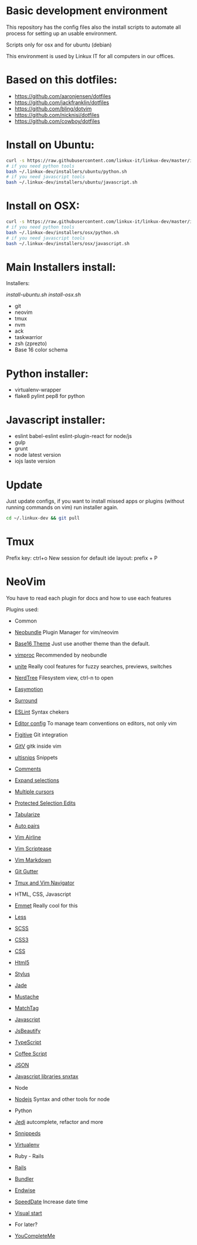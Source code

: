 # Basic development environment

This repository has the config files also the install scripts
to automate all process for setting up an usable environment.

Scripts only for osx and for ubuntu (debian)

This environment is used by Linkux IT for all computers in our 
offices.

Based on this dotfiles:
=======================

  - https://github.com/aaronjensen/dotfiles
  - https://github.com/jackfranklin/dotfiles
  - https://github.com/bling/dotvim
  - https://github.com/nicknisi/dotfiles
  - https://github.com/cowboy/dotfiles

Install on Ubuntu:
=================

```bash
curl -s https://raw.githubusercontent.com/linkux-it/linkux-dev/master/install-ubuntu.sh | bash
# if you need python tools
bash ~/.linkux-dev/installers/ubuntu/python.sh
# if you need javascript tools
bash ~/.linkux-dev/installers/ubuntu/javascript.sh
```

Install on OSX:
=================

```bash
curl -s https://raw.githubusercontent.com/linkux-it/linkux-dev/master/install-osx.sh | bash
# if you need python tools
bash ~/.linkux-dev/installers/osx/python.sh
# if you need javascript tools
bash ~/.linkux-dev/installers/osx/javascript.sh
```

Main Installers install:
=======================

Installers: 

*install-ubuntu.sh*
*install-osx.sh*

* git
* neovim
* tmux
* nvm
* ack
* taskwarrior
* zsh (zprezto)
* Base 16 color schema

Python installer:
================

* virtualenv-wrapper
* flake8 pylint pep8 for python

Javascript installer:
====================

* eslint babel-eslint eslint-plugin-react for node/js
* gulp
* grunt
* node latest version
* iojs laste version

Update
======

Just update configs, if you want to install missed apps or plugins (without running
commands on vim) run installer again.

```bash
cd ~/.linkux-dev && git pull
```

Tmux
====

Prefix key: ctrl+o
New session for default ide layout: prefix + P

NeoVim
===

You have to read each plugin for docs and how to use each features

Plugins used:
 - Common
  - [Neobundle](https://github.com/Shougo/neobundle.vim) Plugin Manager for vim/neovim
  - [Base16 Theme](https://github.com/chriskempson/base16-vim) Just use another theme than the default.
  - [vimproc](https://github.com/Shougo/vimproc.vim) Recommended by neobundle
  - [unite](https://github.com/Shougo/unite.vim) Really cool features for fuzzy searches, previews, switches
  - [NerdTree](https://github.com/scrooloose/nerdtree) Filesystem view, ctrl-n to open
  - [Easymotion](https://github.com/Lokaltog/vim-easymotion)
  - [Surround](https://github.com/tpope/vim-surround)
  - [ESLint](https://github.com/scrooloose/syntastic/tree/master/syntax_checkers)  Syntax chekers
  - [Editor config](https://github.com/editorconfig/editorconfig-vim) To manage team conventions on editors, not only vim
  - [Figitive](https://github.com/tpope/vim-fugitive) Git integration
  - [GitV](https://github.com/gregsexton/gitv) gitk inside vim
  - [ultisnips](https://github.com/SirVer/ultisnips) Snippets
  - [Comments](https://github.com/tomtom/tcomment_vim)
  - [Expand selections](https://github.com/terryma/vim-expand-region)
  - [Multiple cursors](https://github.com/terryma/vim-multiple-cursors)
  - [Protected Selection Edits](https://github.com/chrisbra/NrrwRgn)
  - [Tabularize](https://github.com/godlygeek/tabular)
  - [Auto pairs](https://github.com/jiangmiao/auto-pairs)
  - [Vim Airline](https://github.com/bling/vim-airline)
  - [Vim Scriptease](https://github.com/tpope/vim-scriptease)
  - [Vim Markdown](https://github.com/tpope/vim-markdown)
  - [Git Gutter](https://github.com/airblade/vim-gitgutter)
  - [Tmux and Vim Navigator](christoomey/vim-tmux-navigator)

 - HTML, CSS, Javascript
  - [Emmet](https://github.com/mattn/emmet-vim) Really cool for this
  - [Less](https://github.com/groenewege/vim-less)
  - [SCSS](https://github.com/cakebaker/scss-syntax.vim)
  - [CSS3](https://github.com/hail2u/vim-css3-syntax)
  - [CSS](https://github.com/ap/vim-css-color)
  - [Html5](https://github.com/othree/html5.vim)
  - [Stylus](https://github.com/wavded/vim-stylus)
  - [Jade](https://github.com/digitaltoad/vim-jade)
  - [Mustache](https://github.com/juvenn/mustache.vim)
  - [MatchTag](https://github.com/gregsexton/MatchTag)
  - [Javascript](https://github.com/pangloss/vim-javascript)
  - [JsBeautify](https://github.com/maksimr/vim-jsbeautify)
  - [TypeScript](https://github.com/leafgarland/typescript-vim)
  - [Coffee Script](https://github.com/kchmck/vim-coffee-script)
  - [JSON](https://github.com/leshill/vim-json)
  - [Javascript libraries snxtax](https://github.com/othree/javascript-libraries-syntax.vim)

 - Node
  - [Nodejs](https://github.com/moll/vim-node) Syntax and other tools for node

 - Python
  - [Jedi](https://github.com/davidhalter/jedi-vim) autcomplete, refactor and more
  - [Snnippeds](https://github.com/SirVer/ultisnips)
  - [Virtualenv](https://github.com/jmcantrell/vim-virtualenv)

 - Ruby - Rails
  - [Rails](https://github.com/tpope/vim-rails)
  - [Bundler](https://github.com/tpope/vim-bundler)
  - [Endwise](https://github.com/tpope/vim-endwise)
  - [SpeedDate](https://github.com/tpope/vim-speeddating) Increase date time
  - [Visual start](https://github.com/thinca/vim-visualstar)

 - For later?
  - [YouCompleteMe](https://github.com/Valloric/YouCompleteMe)
